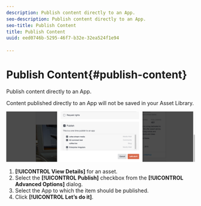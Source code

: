 ```yaml
---
description: Publish content directly to an App.
seo-description: Publish content directly to an App.
seo-title: Publish Content
title: Publish Content
uuid: eed0746b-5295-46f7-b32e-32ea524f1e94

---
```


# Publish Content{#publish-content}

Publish content directly to an App.

Content published directly to an App will not be saved in your Asset Library.

![](assets/DiscoverViewDetailsPublish-1024x272.png)

1. **[!UICONTROL View Details]** for an asset.
1. Select the **[!UICONTROL Publish]** checkbox from the **[!UICONTROL Advanced Options]** dialog.
1. Select the App to which the item should be published.
1. Click **[!UICONTROL Let’s do it]**.
